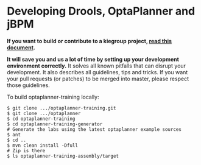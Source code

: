 Developing Drools, OptaPlanner and jBPM
=======================================

**If you want to build or contribute to a kiegroup project, [read this document](https://github.com/droolsjbpm/droolsjbpm-build-bootstrap/blob/master/README.md).**

**It will save you and us a lot of time by setting up your development environment correctly.**
It solves all known pitfalls that can disrupt your development.
It also describes all guidelines, tips and tricks.
If you want your pull requests (or patches) to be merged into master, please respect those guidelines.

To build optaplanner-training locally:

    $ git clone .../optaplanner-training.git
    $ git clone .../optaplanner
    $ cd optaplanner-training
    $ cd optaplanner-training-generator
    # Generate the labs using the latest optaplanner example sources
    $ ant
    $ cd ..
    $ mvn clean install -Dfull
    # Zip is there
    $ ls optaplanner-training-assembly/target
